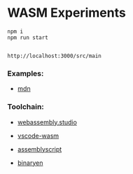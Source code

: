 # WASM Experiments

```
npm i 
npm run start


http://localhost:3000/src/main
```

### Examples:

- [mdn](https://github.com/mdn/webassembly-examples)

### Toolchain:

- [webassembly.studio](https://webassembly.studio/?f=gvuw4enb3qk)

- [vscode-wasm](https://marketplace.visualstudio.com/search?term=wasm&target=VSCode&category=All%20categories&sortBy=Relevance)

- [assemblyscript](https://github.com/AssemblyScript/assemblyscript)
- [binaryen](https://github.com/WebAssembly/binaryen)
